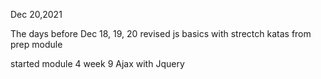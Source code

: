 Dec 20,2021

The days before Dec 18, 19, 20 revised js basics with strectch katas from prep module

started module 4 week 9 Ajax with Jquery
